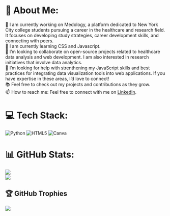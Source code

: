 # 💫 About Me:
🔭 I am currently working on Medology, a platform dedicated to New York City college students pursuing a career in the healthcare and research field. It focuses on developing study strategies, career development skills, and connecting with peers.<br>🌱 I am currently learning CSS and Javascript.<br>👯 I’m looking to collaborate on open-source projects related to healthcare data analysis and web development. I am also interested in research initiatives that involve data analytics.<br>🤔 I’m looking for help with strenthening my JavaScript skills and best practices for integrating data visualization tools into web applications. If you have expertise in these areas, I’d love to connect!<br>📚 Feel free to check out my projects and contributions as they grow.<br>📫 How to reach me: Feel free to connect with me on [LinkedIn](https://www.linkedin.com/in/gabrielleducran).


# 💻 Tech Stack:
![Python](https://img.shields.io/badge/python-3670A0?style=for-the-badge&logo=python&logoColor=ffdd54) ![HTML5](https://img.shields.io/badge/html5-%23E34F26.svg?style=for-the-badge&logo=html5&logoColor=white) ![Canva](https://img.shields.io/badge/Canva-%2300C4CC.svg?style=for-the-badge&logo=Canva&logoColor=white)
# 📊 GitHub Stats:
![](https://github-readme-stats.vercel.app/api?username=gducran&theme=radical&hide_border=false&include_all_commits=false&count_private=false)<br/>
![](https://github-readme-streak-stats.herokuapp.com/?user=gducran&theme=radical&hide_border=false)<br/>

## 🏆 GitHub Trophies
![](https://github-profile-trophy.vercel.app/?username=gducran&theme=radical&no-frame=false&no-bg=true&margin-w=4)


